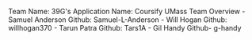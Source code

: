 Team Name: 39G's
Application Name: Coursify UMass
Team Overview
    - Samuel Anderson   Github: Samuel-L-Anderson
    - Will Hogan        Github: willhogan370
    - Tarun Patra       Github: Tars1A
    - Gil Handy         Github- g-handy